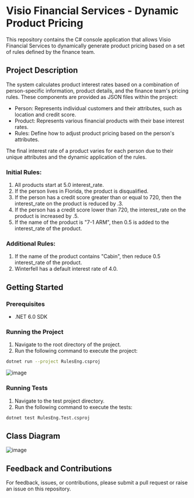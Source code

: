 # Visio Financial Services - Dynamic Product Pricing

This repository contains the C# console application that allows Visio Financial Services to dynamically generate product pricing based on a set of rules defined by the finance team.

## Project Description

The system calculates product interest rates based on a combination of person-specific information, product details, and the finance team's pricing rules. These components are provided as JSON files within the project:

* Person: Represents individual customers and their attributes, such as location and credit score.
* Product: Represents various financial products with their base interest rates.
* Rules: Define how to adjust product pricing based on the person's attributes.

The final interest rate of a product varies for each person due to their unique attributes and the dynamic application of the rules.

### Initial Rules:

1. All products start at 5.0 interest_rate.
2. If the person lives in Florida, the product is disqualified.
3. If the person has a credit score greater than or equal to 720, then the interest_rate on the product is reduced by .3.
4. If the person has a credit score lower than 720, the interest_rate on the product is increased by .5.
5. If the name of the product is "7-1 ARM", then 0.5 is added to the interest_rate of the product.

### Additional Rules:
1. If the name of the product contains "Cabin", then reduce 0.5 interest_rate of the product.
2. Winterfell has a default interest rate of 4.0.

## Getting Started

### Prerequisites

- .NET 6.0 SDK

### Running the Project

1. Navigate to the root directory of the project.
2. Run the following command to execute the project:

```bash
dotnet run --project RulesEng.csproj
```
![image](https://github.com/ZeyuanLi16/RulesEng/assets/22227133/65031d72-a981-476a-8195-7f50cb0d461f)

### Running Tests

1. Navigate to the test project directory.
2. Run the following command to execute the tests:

```bash
dotnet test RulesEng.Test.csproj
```
## Class Diagram
![image](https://github.com/ZeyuanLi16/RulesEng/assets/22227133/76062c8c-cd9f-4f67-8653-3507a08185df)

## Feedback and Contributions

For feedback, issues, or contributions, please submit a pull request or raise an issue on this repository.
